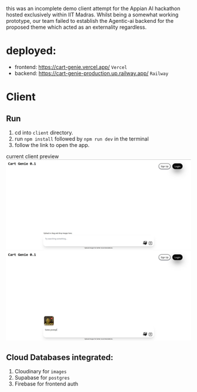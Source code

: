 this was an incomplete demo client attempt for the Appian AI hackathon hosted exclusively within IIT Madras. Whilst being a somewhat working prototype, our team failed to establish the Agentic-ai backend for the proposed theme which acted as an externality regardless.

# deployed: 
- frontend: https://cart-genie.vercel.app/ `Vercel`
- backend: https://cart-genie-production.up.railway.app/ `Railway`


# Client
## Run
1. cd into `client` directory.
2. run `npm install` followed by `npm run dev` in the terminal
3. follow the link to open the app.

current client preview
![screenshot1](stock/proto-3.jpg)
![screenshot1](stock/proto-4.jpg)


## Cloud Databases integrated: 
1. Cloudinary for `images`
2. Supabase for `postgres`
3. Firebase for frontend auth

